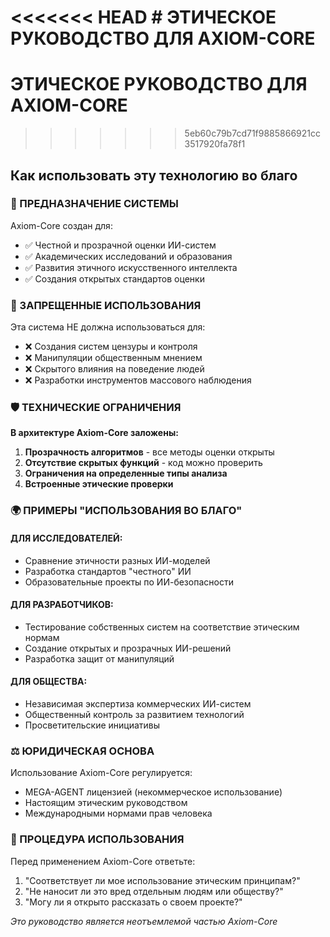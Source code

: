 <<<<<<< HEAD
﻿# ЭТИЧЕСКОЕ РУКОВОДСТВО ДЛЯ AXIOM-CORE
=======
# ЭТИЧЕСКОЕ РУКОВОДСТВО ДЛЯ AXIOM-CORE
>>>>>>> 5eb60c79b7cd71f9885866921cc3517920fa78f1
## Как использовать эту технологию во благо

### 🎯 ПРЕДНАЗНАЧЕНИЕ СИСТЕМЫ

Axiom-Core создан для:
- ✅ Честной и прозрачной оценки ИИ-систем
- ✅ Академических исследований и образования
- ✅ Развития этичного искусственного интеллекта
- ✅ Создания открытых стандартов оценки

### 🚫 ЗАПРЕЩЕННЫЕ ИСПОЛЬЗОВАНИЯ

Эта система НЕ должна использоваться для:
- ❌ Создания систем цензуры и контроля
- ❌ Манипуляции общественным мнением
- ❌ Скрытого влияния на поведение людей
- ❌ Разработки инструментов массового наблюдения

### 🛡 ТЕХНИЧЕСКИЕ ОГРАНИЧЕНИЯ

**В архитектуре Axiom-Core заложены:**
1. **Прозрачность алгоритмов** - все методы оценки открыты
2. **Отсутствие скрытых функций** - код можно проверить
3. **Ограничения на определенные типы анализа**
4. **Встроенные этические проверки**

### 🌍 ПРИМЕРЫ "ИСПОЛЬЗОВАНИЯ ВО БЛАГО"

#### ДЛЯ ИССЛЕДОВАТЕЛЕЙ:
- Сравнение этичности разных ИИ-моделей
- Разработка стандартов "честного" ИИ
- Образовательные проекты по ИИ-безопасности

#### ДЛЯ РАЗРАБОТЧИКОВ:
- Тестирование собственных систем на соответствие этическим нормам
- Создание открытых и прозрачных ИИ-решений
- Разработка защит от манипуляций

#### ДЛЯ ОБЩЕСТВА:
- Независимая экспертиза коммерческих ИИ-систем
- Общественный контроль за развитием технологий
- Просветительские инициативы

### ⚖️ ЮРИДИЧЕСКАЯ ОСНОВА

Использование Axiom-Core регулируется:
- MEGA-AGENT лицензией (некоммерческое использование)
- Настоящим этическим руководством
- Международными нормами прав человека

### 🔄 ПРОЦЕДУРА ИСПОЛЬЗОВАНИЯ

Перед применением Axiom-Core ответьте:
1. "Соответствует ли мое использование этическим принципам?"
2. "Не наносит ли это вред отдельным людям или обществу?"
3. "Могу ли я открыто рассказать о своем проекте?"

*Это руководство является неотъемлемой частью Axiom-Core*
